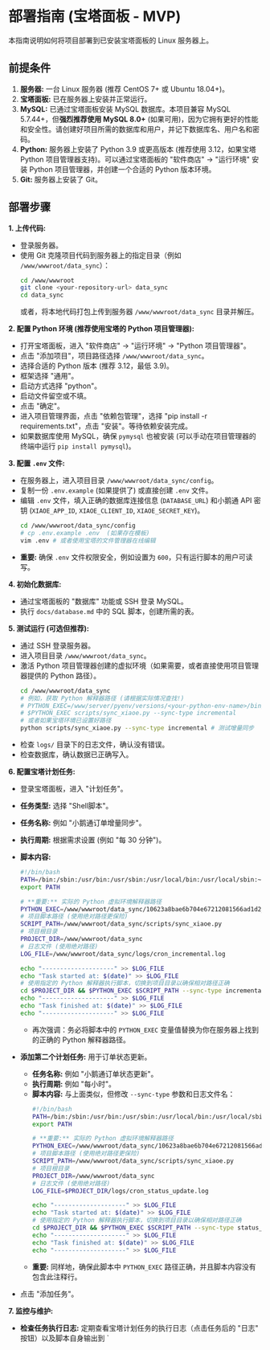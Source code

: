 # 部署指南 (宝塔面板 - MVP)

本指南说明如何将项目部署到已安装宝塔面板的 Linux 服务器上。

## 前提条件

1.  **服务器:** 一台 Linux 服务器 (推荐 CentOS 7+ 或 Ubuntu 18.04+)。
2.  **宝塔面板:** 已在服务器上安装并正常运行。
3.  **MySQL:** 已通过宝塔面板安装 MySQL 数据库。本项目兼容 MySQL 5.7.44+，但**强烈推荐使用 MySQL 8.0+** (如果可用)，因为它拥有更好的性能和安全性。请创建好项目所需的数据库和用户，并记下数据库名、用户名和密码。
4.  **Python:** 服务器上安装了 Python 3.9 或更高版本 (推荐使用 3.12，如果宝塔 Python 项目管理器支持)。可以通过宝塔面板的 "软件商店" -> "运行环境" 安装 Python 项目管理器，并创建一个合适的 Python 版本环境。
5.  **Git:** 服务器上安装了 Git。

## 部署步骤

**1. 上传代码:**

*   登录服务器。
*   使用 Git 克隆项目代码到服务器上的指定目录（例如 `/www/wwwroot/data_sync`）：
    ```bash
    cd /www/wwwroot
    git clone <your-repository-url> data_sync
    cd data_sync
    ```
    或者，将本地代码打包上传到服务器 `/www/wwwroot/data_sync` 目录并解压。

**2. 配置 Python 环境 (推荐使用宝塔的 Python 项目管理器):**

*   打开宝塔面板，进入 "软件商店" -> "运行环境" -> "Python 项目管理器"。
*   点击 "添加项目"，项目路径选择 `/www/wwwroot/data_sync`。
*   选择合适的 Python 版本 (推荐 3.12，最低 3.9)。
*   框架选择 "通用"。
*   启动方式选择 "python"。
*   启动文件留空或不填。
*   点击 "确定"。
*   进入项目管理界面，点击 "依赖包管理"，选择 "pip install -r requirements.txt"，点击 "安装"。等待依赖安装完成。
*   如果数据库使用 MySQL，确保 `pymysql` 也被安装 (可以手动在项目管理器的终端中运行 `pip install pymysql`)。

**3. 配置 `.env` 文件:**

*   在服务器上，进入项目目录 `/www/wwwroot/data_sync/config`。
*   复制一份 `.env.example` (如果提供了) 或直接创建 `.env` 文件。
*   编辑 `.env` 文件，填入正确的数据库连接信息 (`DATABASE_URL`) 和小鹅通 API 密钥 (`XIAOE_APP_ID`, `XIAOE_CLIENT_ID`, `XIAOE_SECRET_KEY`)。
    ```bash
    cd /www/wwwroot/data_sync/config
    # cp .env.example .env  (如果存在模板)
    vim .env # 或者使用宝塔的文件管理器在线编辑
    ```
*   **重要:** 确保 `.env` 文件权限安全，例如设置为 `600`，只有运行脚本的用户可读写。

**4. 初始化数据库:**

*   通过宝塔面板的 "数据库" 功能或 SSH 登录 MySQL。
*   执行 `docs/database.md` 中的 SQL 脚本，创建所需的表。

**5. 测试运行 (可选但推荐):**

*   通过 SSH 登录服务器。
*   进入项目目录 `/www/wwwroot/data_sync`。
*   激活 Python 项目管理器创建的虚拟环境（如果需要，或者直接使用项目管理器提供的 Python 路径）。
    ```bash
    cd /www/wwwroot/data_sync
    # 例如，获取 Python 解释器路径 (请根据实际情况查找!)
    # PYTHON_EXEC=/www/server/pyenv/versions/<your-python-env-name>/bin/python
    # $PYTHON_EXEC scripts/sync_xiaoe.py --sync-type incremental
    # 或者如果宝塔环境已设置好路径
    python scripts/sync_xiaoe.py --sync-type incremental # 测试增量同步
    ```
*   检查 `logs/` 目录下的日志文件，确认没有错误。
*   检查数据库，确认数据已正确写入。

**6. 配置宝塔计划任务:**

*   登录宝塔面板，进入 "计划任务"。
*   **任务类型:** 选择 "Shell脚本"。
*   **任务名称:** 例如 "小鹅通订单增量同步"。
*   **执行周期:** 根据需求设置 (例如 "每 30 分钟")。
*   **脚本内容:**
    ```bash
    #!/bin/bash
    PATH=/bin:/sbin:/usr/bin:/usr/sbin:/usr/local/bin:/usr/local/sbin:~/bin
    export PATH

    # **重要:** 实际的 Python 虚拟环境解释器路径
    PYTHON_EXEC=/www/wwwroot/data_sync/10623a8bae6b704e67212081566ad1d2_venv/bin/python3
    # 项目脚本路径 (使用绝对路径更保险)
    SCRIPT_PATH=/www/wwwroot/data_sync/scripts/sync_xiaoe.py
    # 项目根目录
    PROJECT_DIR=/www/wwwroot/data_sync
    # 日志文件 (使用绝对路径)
    LOG_FILE=/www/wwwroot/data_sync/logs/cron_incremental.log

    echo "--------------------" >> $LOG_FILE
    echo "Task started at: $(date)" >> $LOG_FILE
    # 使用指定的 Python 解释器执行脚本，切换到项目目录以确保相对路径正确
    cd $PROJECT_DIR && $PYTHON_EXEC $SCRIPT_PATH --sync-type incremental >> $LOG_FILE 2>&1
    echo "--------------------" >> $LOG_FILE
    echo "Task finished at: $(date)" >> $LOG_FILE
    echo "--------------------" >> $LOG_FILE
    ```
    *   再次强调：务必将脚本中的 `PYTHON_EXEC` 变量值替换为你在服务器上找到的正确的 Python 解释器路径。

*   **添加第二个计划任务:** 用于订单状态更新。
    *   **任务名称:** 例如 "小鹅通订单状态更新"。
    *   **执行周期:** 例如 "每小时"。
    *   **脚本内容:** 与上面类似，但修改 `--sync-type` 参数和日志文件名：
        ```bash
        #!/bin/bash
        PATH=/bin:/sbin:/usr/bin:/usr/sbin:/usr/local/bin:/usr/local/sbin:~/bin
        export PATH

        # **重要:** 实际的 Python 虚拟环境解释器路径
        PYTHON_EXEC=/www/wwwroot/data_sync/10623a8bae6b704e67212081566ad1d2_venv/bin/python3
        # 项目脚本路径 (使用绝对路径更保险)
        SCRIPT_PATH=/www/wwwroot/data_sync/scripts/sync_xiaoe.py
        # 项目根目录
        PROJECT_DIR=/www/wwwroot/data_sync
        # 日志文件 (使用绝对路径)
        LOG_FILE=$PROJECT_DIR/logs/cron_status_update.log

        echo "--------------------" >> $LOG_FILE
        echo "Task started at: $(date)" >> $LOG_FILE
        # 使用指定的 Python 解释器执行脚本，切换到项目目录以确保相对路径正确
        cd $PROJECT_DIR && $PYTHON_EXEC $SCRIPT_PATH --sync-type status_update >> $LOG_FILE 2>&1
        echo "--------------------" >> $LOG_FILE
        echo "Task finished at: $(date)" >> $LOG_FILE
        echo "--------------------" >> $LOG_FILE
        ```
    *   **重要:** 同样地，确保此脚本中 `PYTHON_EXEC` 路径正确，并且脚本内容没有包含此注释行。

*   点击 "添加任务"。

**7. 监控与维护:**

*   **检查任务执行日志:** 定期查看宝塔计划任务的执行日志（点击任务后的 "日志" 按钮）以及脚本自身输出到 `
